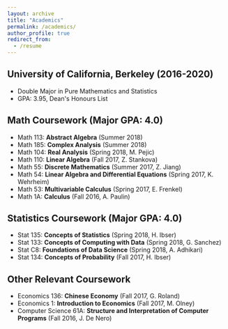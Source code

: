 ```yaml
---
layout: archive
title: "Academics"
permalink: /academics/
author_profile: true
redirect_from:
  - /resume
---
```


## University of California, Berkeley (2016-2020)
- Double Major in Pure Mathematics and Statistics
- GPA: 3.95, Dean's Honours List

## Math Coursework (Major GPA: 4.0)

- Math 113: **Abstract Algebra** (Summer 2018)
- Math 185: **Complex Analysis** (Summer 2018)
- Math 104: **Real Analysis** (Spring 2018, M. Pejic)
- Math 110: **Linear Algebra** (Fall 2017, Z. Stankova)
- Math 55: **Discrete Mathematics** (Summer 2017, Z. Jiang)
- Math 54: **Linear Algebra and Differential Equations** (Spring 2017, K. Wehrheim)
- Math 53: **Multivariable Calculus** (Spring 2017, E. Frenkel)
- Math 1A: **Calculus** (Fall 2016, A. Paulin)

## Statistics Coursework (Major GPA: 4.0)
- Stat 135: **Concepts of Statistics** (Spring 2018, H. Ibser)
- Stat 133: **Concepts of Computing with Data** (Spring 2018, G. Sanchez)
- Stat C8: **Foundations of Data Science** (Spring 2018, A. Adhikari)
- Stat 134: **Concepts of Probability** (Fall 2017, H. Ibser)

## Other Relevant Coursework
- Economics 136: **Chinese Economy** (Fall 2017, G. Roland)
- Economics 1: **Introduction to Economics** (Fall 2017, M. Olney)
- Computer Science 61A: **Structure and Interpretation of Computer Programs** (Fall 2016, J. De Nero)
